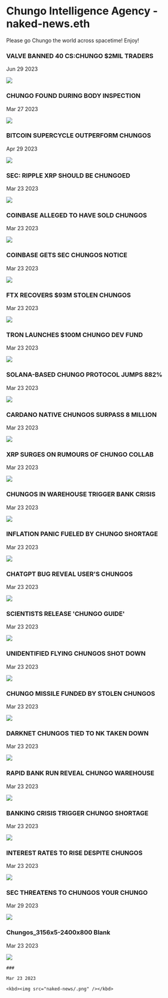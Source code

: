 # Chungo Intelligence Agency - naked-news.eth

Please go Chungo the world across spacetime! Enjoy!

### VALVE BANNED 40 CS:CHUNGO $2MIL TRADERS

Jun 29 2023

<kbd><img src="naked-news/valvebanned40cschungo2miltraders.png" /></kbd>

### CHUNGO FOUND DURING BODY INSPECTION

Mar 27 2023

<kbd><img src="naked-news/chungofoundduringbodyinspection.png" /></kbd>

### BITCOIN SUPERCYCLE OUTPERFORM CHUNGOS

Apr 29 2023

<kbd><img src="naked-news/bitcoinsupercycleoutperformchungos.png" /></kbd>

### SEC: RIPPLE XRP SHOULD BE CHUNGOED

Mar 23 2023

<kbd><img src="naked-news/secripplexrpshouldbechungoed.png" /></kbd>

### COINBASE ALLEGED TO HAVE SOLD CHUNGOS

Mar 23 2023

<kbd><img src="naked-news/coinbaseallegedtohavesoldchungos.png" /></kbd>

### COINBASE GETS SEC CHUNGOS NOTICE

Mar 23 2023

<kbd><img src="naked-news/coinbasegetssecchungosnotice.png" /></kbd>

### FTX RECOVERS $93M STOLEN CHUNGOS

Mar 23 2023

<kbd><img src="naked-news/ftxrecovers93mstolenchungos.png" /></kbd>

### TRON LAUNCHES $100M CHUNGO DEV FUND

Mar 23 2023

<kbd><img src="naked-news/tronlaunches100mchungodevfund.png" /></kbd>

### SOLANA-BASED CHUNGO PROTOCOL JUMPS 882%

Mar 23 2023

<kbd><img src="naked-news/solanabasedchungoprotocoljumps882.png" /></kbd>

### CARDANO NATIVE CHUNGOS SURPASS 8 MILLION

Mar 23 2023

<kbd><img src="naked-news/cardanonativechungossurpass8million.png" /></kbd>

### XRP SURGES ON RUMOURS OF CHUNGO COLLAB

Mar 23 2023

<kbd><img src="naked-news/xrpsurgesonrumoursofchungocollab.png" /></kbd>

### CHUNGOS IN WAREHOUSE TRIGGER BANK CRISIS

Mar 23 2023

<kbd><img src="naked-news/chungosinwarehousetriggerbankcrisis.png" /></kbd>

### INFLATION PANIC FUELED BY CHUNGO SHORTAGE

Mar 23 2023

<kbd><img src="naked-news/inflationpanicfueledbychungoshortage.png" /></kbd>

### CHATGPT BUG REVEAL USER'S CHUNGOS

Mar 23 2023

<kbd><img src="naked-news/chatgptbugrevealuserschungos.png" /></kbd>

### SCIENTISTS RELEASE 'CHUNGO GUIDE'

Mar 23 2023

<kbd><img src="naked-news/scientistsreleasechungoguide.png" /></kbd>

### UNIDENTIFIED FLYING CHUNGOS SHOT DOWN

Mar 23 2023

<kbd><img src="naked-news/unidentifiedflyingchungosshotdown.png" /></kbd>

### CHUNGO MISSILE FUNDED BY STOLEN CHUNGOS

Mar 23 2023

<kbd><img src="naked-news/chungomissilefundedbystolenchungos.png" /></kbd>

### DARKNET CHUNGOS TIED TO NK TAKEN DOWN

Mar 23 2023

<kbd><img src="naked-news/darknetchungostiedtonktakendown.png" /></kbd>

### RAPID BANK RUN REVEAL CHUNGO WAREHOUSE

Mar 23 2023

<kbd><img src="naked-news/rapidbankrunrevealchungowarehouse.png" /></kbd>

### BANKING CRISIS TRIGGER CHUNGO SHORTAGE

Mar 23 2023

<kbd><img src="naked-news/bankingcrisistriggerchungoshortage.png" /></kbd>

### INTEREST RATES TO RISE DESPITE CHUNGOS

Mar 23 2023

<kbd><img src="naked-news/interestratestorisedespitechungos.png" /></kbd>

### SEC THREATENS TO CHUNGOS YOUR CHUNGO

Mar 29 2023

<kbd><img src="naked-news/secthreatenstochungosyourchungo.png" /></kbd>

### Chungos_3156x5-2400x800 Blank

Mar 23 2023

<kbd><img src="naked-news/Chungos_3156x5-2400x800.png" /></kbd>

```
###

Mar 23 2023

<kbd><img src="naked-news/.png" /></kbd>


```

